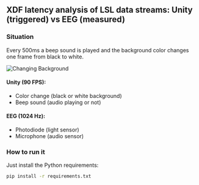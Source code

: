 ## XDF latency analysis of LSL data streams: Unity (triggered) vs EEG (measured)

### Situation
Every 500ms a beep sound is played and the background color changes one frame from black to white.

![Changing Background](https://raw.githubusercontent.com/mvidaldp/lsl_latency_analysis/master/img/background.gif)

#### Unity (90 FPS):
- Color change (black or white background)
- Beep sound (audio playing or not)
#### EEG (1024 Hz):
 - Photodiode (light sensor)
- Microphone (audio sensor)

### How to run it
Just install the Python requirements:
```bash
pip install -r requirements.txt
```
